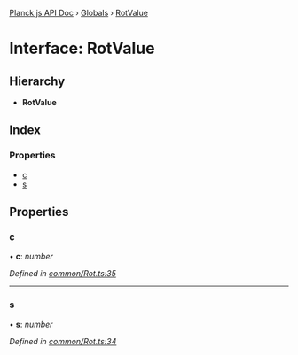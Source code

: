 [Planck.js API Doc](../README.md) › [Globals](../globals.md) › [RotValue](rotvalue.md)

# Interface: RotValue

## Hierarchy

* **RotValue**

## Index

### Properties

* [c](rotvalue.md#c)
* [s](rotvalue.md#s)

## Properties

###  c

• **c**: *number*

*Defined in [common/Rot.ts:35](https://github.com/shakiba/planck.js/blob/5b96d95/src/common/Rot.ts#L35)*

___

###  s

• **s**: *number*

*Defined in [common/Rot.ts:34](https://github.com/shakiba/planck.js/blob/5b96d95/src/common/Rot.ts#L34)*
